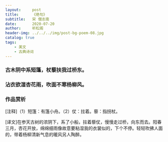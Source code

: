 ```yaml
---
layout:     post
title:      《绝句》
subtitle:   宋 僧志南
date:       2020-07-20
author:     听松阁
header-img: ../../../img/post-bg-poem-08.jpg
catalog: true
tags:
    - 美文
    - 古典诗词
---
```


### 古木阴中系短篷，杖藜扶我过桥东。
### 沾衣欲湿杏花雨，吹面不寒杨柳风。


### 作品赏析
[注释]（1）短篷：有篷小舟。（2）仗：拄着。藜：指拐杖。

[译文]在参天古树的浓阴下，系了小船，拄着藜仗，慢慢走过桥，向东而去。阳春三月，杏花开放，绵绵细雨像故意要粘湿我的衣裳似的，下个不停。轻轻吹拂人面的，带着杨柳清新气息的暖风另人陶醉。
